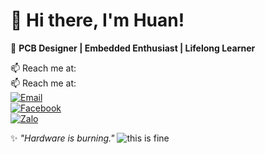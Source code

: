 # 👋 Hi there, I'm Huan!

🎯 **PCB Designer | Embedded Enthusiast | Lifelong Learner**

📫 Reach me at:  
📫 Reach me at:  
[![Email](https://img.shields.io/badge/Email-huan.lyphong293@gmail.com-red?style=flat&logo=gmail)](mailto:huan.lyphong293@gmail.com)  
[![Facebook](https://img.shields.io/badge/Facebook-HuanL-1877F2?style=flat&logo=facebook)](https://www.facebook.com/huan.lyphong)  
[![Zalo](https://img.shields.io/badge/Zalo-0815088078-075985?style=flat&logo=whatsapp&logoColor=white)](https://zalo.me/0815088078)


✨ *"Hardware is burning."*  ![this is fine](https://media.giphy.com/media/26xBI73gWquCBBCDe/giphy.gif
)
